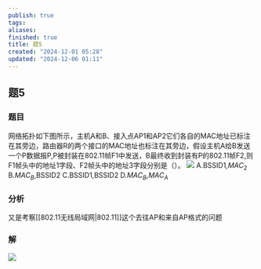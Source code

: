 ```yaml
---
publish: true
tags: 
aliases: 
finished: true
title: 题5
created: "2024-12-01 05:28"
updated: "2024-12-06 01:11"
---
```

## 题5
### 题目
网络拓扑如下图所示，主机A和B、接入点AP1和AP2它们各自的MAC地址已标注在其旁边，路由器R的两个接口的MAC地址也标注在其旁边，假设主机A给B发送一个P数据报P,P被封装在802.11帧F1中发送，B最终收到封装有P的802.11帧F2,则F1帧头中的地址1字段、F2帧头中的地址3字段分别是（）。
![](https://img.hwenyi.tech/202412011301871.webp)
A.BSSID1,$MAC_{2}$
B.$MAC_{B}$,BSSID2
C.BSSID1,BSSID2
D.$MAC_{B}$,$MAC_{A}$
### 分析
又是考察[[802.11无线局域网|802.11]]这个去往AP和来自AP格式的问题
### 解
![](https://img.hwenyi.tech/202412011317778.webp)